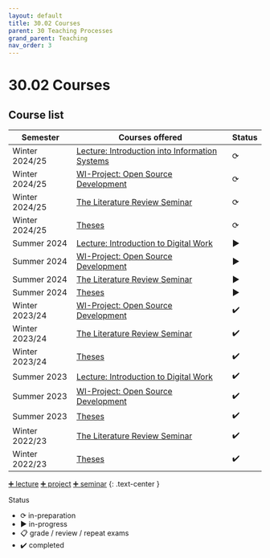 ```yaml
---
layout: default
title: 30.02 Courses
parent: 30 Teaching Processes
grand_parent: Teaching
nav_order: 3
---
```


# 30.02 Courses

## Course list

**Semester** | **Courses offered** | **Status** |
--- | --- | --- |
Winter 2024/25 | [Lecture: Introduction into Information Systems](../32_lectures/32.03.eidwi-ws2425.html) | ⟳ |
Winter 2024/25 | [WI-Project: Open Source Development](../33_projects/33.04.osd-ws24-25.html) | ⟳ |
Winter 2024/25 | [The Literature Review Seminar](../34_seminars/34.04.lrsem-ws25-25.html) | ⟳ |
Winter 2024/25 | [Theses](../35_theses.html) | ⟳ |
Summer 2024 | [Lecture: Introduction to Digital Work](../32_lectures/32.02.idw-ss24.html) | ▶ |
Summer 2024 | [WI-Project: Open Source Development](../33_projects/33.03.osd-ss24.html) | ▶ |
Summer 2024 | [The Literature Review Seminar](../34_seminars/34.03.lrsem-ss24.html) | ▶ |
Summer 2024 | [Theses](../35_theses.html) | ▶ |
Winter 2023/24 | [WI-Project: Open Source Development](../33_projects/33.02.osd-ws23-24.html) | ✔️ |
Winter 2023/24 | [The Literature Review Seminar](../34_seminars/34.02.lrsem-ws23-24.html) | ✔️ |
Winter 2023/24 | [Theses](../35_theses.html) | ✔️ |
Summer 2023 | [Lecture: Introduction to Digital Work](../32_lectures/32.01.idw-ss23.html) | ✔️ |
Summer 2023 | [WI-Project: Open Source Development](../33_projects/33.01.osd-ss23.html) | ✔️ |
Summer 2023 | [Theses](../35_theses.html) | ✔️ |
Winter 2022/23 | [The Literature Review Seminar](../34_seminars/34.01.lrsem-ws22-23.html) | ✔️ |
Winter 2022/23 | [Theses](../35_theses.html) | ✔️ |

[➕ lecture](30.10.lecture.html) [➕ project](30.12.projects.html) [➕ seminar](30.11.seminars.html)
{: .text-center }

Status

- ⟳ in-preparation
- ▶ in-progress
- 📋 grade / review / repeat exams
- ✔️ completed
